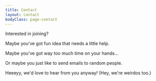 ```yaml
---
title: Contact
layout: contact
bodyClass: page-contact
---
```


Interested in joining? 

Maybe you've got fun idea that needs a little help. 

Maybe you've got way too much time on your hands...

Or maybe you just like to send emails to random people.

Heeeyy, we'd love to hear from you anyway! (Hey, we're weirdos too.)

